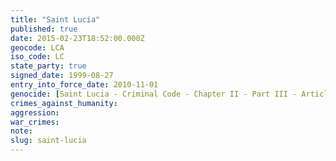 ```yaml
---
title: "Saint Lucia"
published: true
date: 2015-02-23T18:52:00.000Z
geocode: LCA
iso_code: LC
state_party: true
signed_date: 1999-08-27
entry_into_force_date: 2010-11-01
genocide: [Saint Lucia - Criminal Code - Chapter II - Part III - Article 358](https://iccdb.hrlc.net/data/doc/794/keyword/46/)
crimes_against_humanity:
aggression:
war_crimes:
note:
slug: saint-lucia
---
```

